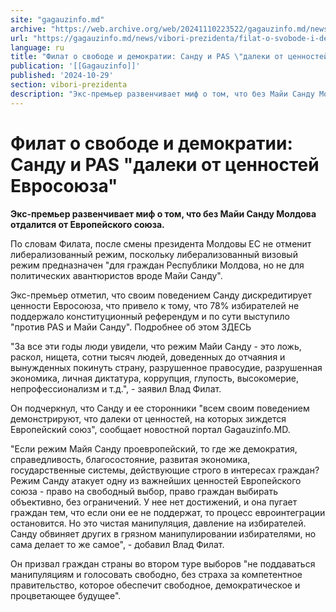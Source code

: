 ```yaml
---
site: "gagauzinfo.md"
archive: "https://web.archive.org/web/20241110223522/gagauzinfo.md/news/vibori-prezidenta/filat-o-svobode-i-demokratii-sandu-i-pas-daleki-ot-tsennostei-evrosoyuza"
url: "https://gagauzinfo.md/news/vibori-prezidenta/filat-o-svobode-i-demokratii-sandu-i-pas-daleki-ot-tsennostei-evrosoyuza"
language: ru
title: "Филат о свободе и демократии: Санду и PAS \"далеки от ценностей Евросоюза\""
publication: '[[Gagauzinfo]]'
published: '2024-10-29'
section: vibori-prezidenta
description: "Экс-премьер развенчивает миф о том, что без Майи Санду Молдова отдалится от Европейского союза."
---
```


# Филат о свободе и демократии: Санду и PAS "далеки от ценностей Евросоюза"

**Экс-премьер развенчивает миф о том, что без Майи Санду Молдова отдалится от Европейского союза.**

По словам Филата, после смены президента Молдовы ЕС не отменит либерализованный режим, поскольку либерализованный визовый режим предназначен "для граждан Республики Молдова, но не для политических авантюристов вроде Майи Санду".

Экс-премьер отметил, что своим поведением Санду дискредитирует ценности Евросоюза, что привело к тому, что 78% избирателей не поддержало конституционный референдум и по сути выступило "против PAS и Майи Санду". Подробнее об этом ЗДЕСЬ

"За все эти годы люди увидели, что режим Майи Санду - это ложь, раскол, нищета, сотни тысяч людей, доведенных до отчаяния и вынужденных покинуть страну, разрушенное правосудие, разрушенная экономика, личная диктатура, коррупция, глупость, высокомерие, непрофессионализм и т.д.", - заявил Влад Филат.

Он подчеркнул, что Санду и ее сторонники "всем своим поведением демонстрируют, что далеки от ценностей, на которых зиждется Европейский союз", сообщает новостной портал Gagauzinfo.MD.

"Если режим Майя Санду проевропейский, то где же демократия, справедливость, благосостояние, развитая экономика, государственные системы, действующие строго в интересах граждан? Режим Санду атакует одну из важнейших ценностей Европейского союза - право на свободный выбор, право граждан выбирать объективно, без ограничений. У нее нет достижений, и она пугает граждан тем, что если они ее не поддержат, то процесс евроинтеграции остановится. Но это чистая манипуляция, давление на избирателей. Санду обвиняет других в грязном манипулировании избирателями, но сама делает то же самое", - добавил Влад Филат.

Он призвал граждан страны во втором туре выборов "не поддаваться манипуляциям и голосовать свободно, без страха за компетентное правительство, которое обеспечит свободное, демократическое и процветающее будущее".